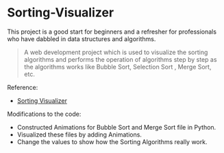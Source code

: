 # Sorting-Visualizer
This project is a good start for beginners and a refresher for professionals who have dabbled in data structures and algorithms.

> A web development project which is used to visualize the sorting algorithms and performs the operation of algorithms step by step as the algorithms works like Bubble Sort, Selection Sort , Merge Sort, etc.

Reference:
- [Sorting Visualizer](https://www.youtube.com/watch?v=LGiEYu6SkgE)

Modifications to the code:
- Constructed Animations for Bubble Sort and Merge Sort file in Python.
- Visualized these files by adding Animations.
- Change the values to show how the Sorting Algorithms really work.
